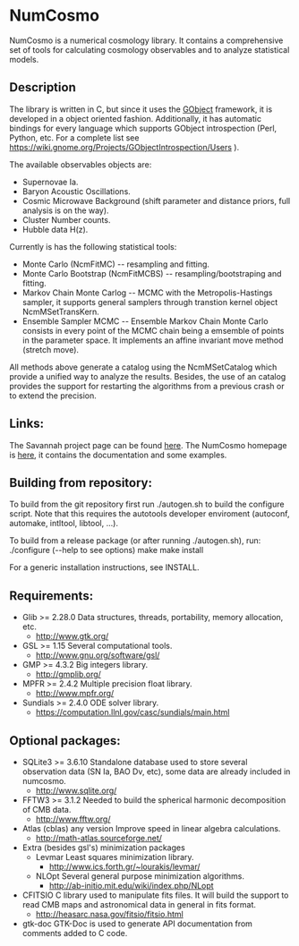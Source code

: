 NumCosmo
========

NumCosmo is a numerical cosmology library. It contains a comprehensive set of
tools for calculating cosmology observables and to analyze statistical models.

Description
-----------

The library is written in C, but since it uses the [GObject](https://wiki.gnome.org/action/show/Projects/GObjectIntrospection) 
framework, it is developed in a object oriented fashion. Additionally, it has automatic
bindings for every language which supports GObject introspection (Perl,
Python, etc. For a complete list see https://wiki.gnome.org/Projects/GObjectIntrospection/Users ).

The available observables objects are:
  - Supernovae Ia.
  - Baryon Acoustic Oscillations.
  - Cosmic Microwave Background (shift parameter and distance priors, full
  analysis is on the way).
  - Cluster Number counts.
  - Hubble data H(z).

Currently is has the following statistical tools:
  - Monte Carlo (NcmFitMC) -- resampling and fitting.
  - Monte Carlo Bootstrap (NcmFitMCBS) -- resampling/bootstraping and fitting.
  - Markov Chain Monte Carlog -- MCMC with the Metropolis-Hastings sampler, it supports
    general samplers through transtion kernel object NcmMSetTransKern.
  - Ensemble Sampler MCMC -- Ensemble Markov Chain Monte Carlo consists in
    every point of the MCMC chain being a emsemble of points in the
    parameter space. It implements an affine invariant move method (stretch move).

All methods above generate a catalog using the NcmMSetCatalog which provide
a unified way to analyze the results. Besides, the use of an catalog
provides the support for restarting the algorithms from a previous crash
or to extend the precision.

Links:
------

The Savannah project page can be found [here](https://savannah.nongnu.org/projects/numcosmo/).
The NumCosmo homepage is [here](http://www.nongnu.org/numcosmo/), it contains the documentation and some examples.

Building from repository:
-------------------------

To build from the git repository first run ./autogen.sh to build the
configure script. Note that this requires the autotools developer 
enviroment (autoconf, automake, intltool, libtool, ...).

To build from a release package (or after running ./autogen.sh), run: 
./configure (--help to see options)
make
make install

For a generic installation instructions, see INSTALL.

Requirements:
-------------

  - Glib >= 2.28.0
    Data structures, threads, portability, memory allocation, etc.
    * http://www.gtk.org/
  - GSL  >= 1.15
    Several computational tools.
    * http://www.gnu.org/software/gsl/
  - GMP  >= 4.3.2
    Big integers library.
    * http://gmplib.org/
  - MPFR >= 2.4.2
    Multiple precision float library.
    * http://www.mpfr.org/
  - Sundials >= 2.4.0
    ODE solver library. 
    * https://computation.llnl.gov/casc/sundials/main.html
  
Optional packages:
------------------

  - SQLite3 >= 3.6.10
    Standalone database used to store several observation data (SN Ia, BAO
    Dv, etc), some data are already included in numcosmo.
    * http://www.sqlite.org/
  - FFTW3   >= 3.1.2
    Needed to build the spherical harmonic decomposition of CMB data.
    * http://www.fftw.org/
  - Atlas (cblas) any version
    Improve speed in linear algebra calculations.
    * http://math-atlas.sourceforge.net/
  - Extra (besides gsl's) minimization packages
    - Levmar
      Least squares minimization library.
      * http://www.ics.forth.gr/~lourakis/levmar/
    - NLOpt
      Several general purpose minimization algorithms.
      * http://ab-initio.mit.edu/wiki/index.php/NLopt
  - CFITSIO
    C library used to manipulate fits files. It will build the support to
    read CMB maps and astronomical data in general in fits format.
    * http://heasarc.nasa.gov/fitsio/fitsio.html
  - gtk-doc
    GTK-Doc is used to generate API documentation from comments added to 
    C code.
